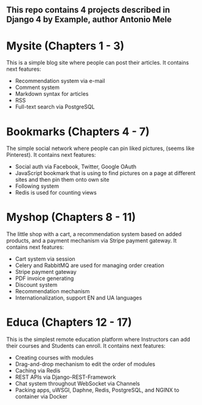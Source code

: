 ## This repo contains 4 projects described in Django 4 by Example, author Antonio Mele

# Mysite (Chapters 1 - 3)
This is a simple blog site where people can post their articles.
It contains next features:
- Recommendation system via e-mail
- Comment system
- Markdown syntax for articles
- RSS
- Full-text search via PostgreSQL

# Bookmarks (Chapters 4 - 7)
The simple social network where people can pin liked pictures, (seems like Pinterest).
It contains next features:
- Social auth via Facebook, Twitter, Google OAuth
- JavaScript bookmark that is using to find pictures on a page at different sites and then pin them onto own site
- Following system
- Redis is used for counting views

# Myshop (Chapters 8 - 11)
The little shop with a cart, a recommendation system based on added products, and a payment mechanism via Stripe payment gateway.
It contains next features:
- Cart system via session 
- Celery and RabbitMQ are used for managing order creation
- Stripe payment gateway 
- PDF invoice generating
- Discount system
- Recommendation mechanism
- Internationalization, support EN and UA languages

# Educa (Chapters 12 - 17)
This is the simplest remote education platform where Instructors can add their courses and Students can enroll.
It contains next features:
- Creating courses with modules
- Drag-and-drop mechanism to edit the order of modules
- Caching via Redis
- REST APIs via Django-REST-Framework
- Chat system throughout WebSocket via Channels
- Packing apps, uWSGI, Daphne, Redis, PostgreSQL, and NGINX to container via Docker